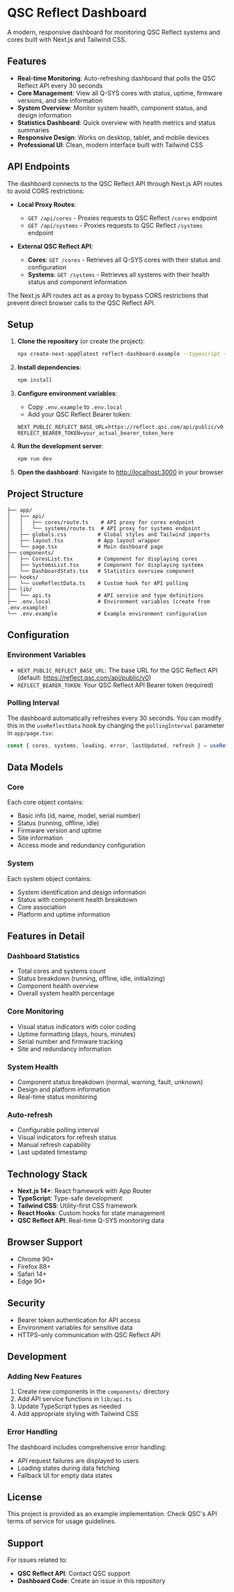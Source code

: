 # QSC Reflect Dashboard

A modern, responsive dashboard for monitoring QSC Reflect systems and cores built with Next.js and Tailwind CSS.

## Features

- **Real-time Monitoring**: Auto-refreshing dashboard that polls the QSC Reflect API every 30 seconds
- **Core Management**: View all Q-SYS cores with status, uptime, firmware versions, and site information
- **System Overview**: Monitor system health, component status, and design information
- **Statistics Dashboard**: Quick overview with health metrics and status summaries
- **Responsive Design**: Works on desktop, tablet, and mobile devices
- **Professional UI**: Clean, modern interface built with Tailwind CSS

## API Endpoints

The dashboard connects to the QSC Reflect API through Next.js API routes to avoid CORS restrictions:

- **Local Proxy Routes**:
  - `GET /api/cores` - Proxies requests to QSC Reflect `/cores` endpoint
  - `GET /api/systems` - Proxies requests to QSC Reflect `/systems` endpoint

- **External QSC Reflect API**:
  - **Cores**: `GET /cores` - Retrieves all Q-SYS cores with their status and configuration
  - **Systems**: `GET /systems` - Retrieves all systems with their health status and component information

The Next.js API routes act as a proxy to bypass CORS restrictions that prevent direct browser calls to the QSC Reflect API.

## Setup

1. **Clone the repository** (or create the project):
   ```bash
   npx create-next-app@latest reflect-dashboard-example --typescript --tailwind --eslint --app
   ```

2. **Install dependencies**:
   ```bash
   npm install
   ```

3. **Configure environment variables**:
   - Copy `.env.example` to `.env.local`
   - Add your QSC Reflect Bearer token:
   ```env
   NEXT_PUBLIC_REFLECT_BASE_URL=https://reflect.qsc.com/api/public/v0
   REFLECT_BEARER_TOKEN=your_actual_bearer_token_here
   ```

4. **Run the development server**:
   ```bash
   npm run dev
   ```

5. **Open the dashboard**:
   Navigate to [http://localhost:3000](http://localhost:3000) in your browser

## Project Structure

```
├── app/
│   ├── api/
│   │   ├── cores/route.ts    # API proxy for cores endpoint
│   │   └── systems/route.ts  # API proxy for systems endpoint
│   ├── globals.css          # Global styles and Tailwind imports
│   ├── layout.tsx           # App layout wrapper
│   └── page.tsx             # Main dashboard page
├── components/
│   ├── CoresList.tsx        # Component for displaying cores
│   ├── SystemsList.tsx      # Component for displaying systems
│   └── DashboardStats.tsx   # Statistics overview component
├── hooks/
│   └── useReflectData.ts    # Custom hook for API polling
├── lib/
│   └── api.ts               # API service and type definitions
├── .env.local               # Environment variables (create from .env.example)
└── .env.example             # Example environment configuration
```

## Configuration

### Environment Variables

- `NEXT_PUBLIC_REFLECT_BASE_URL`: The base URL for the QSC Reflect API (default: https://reflect.qsc.com/api/public/v0)
- `REFLECT_BEARER_TOKEN`: Your QSC Reflect API Bearer token (required)

### Polling Interval

The dashboard automatically refreshes every 30 seconds. You can modify this in the `useReflectData` hook by changing the `pollingInterval` parameter in `app/page.tsx`:

```typescript
const { cores, systems, loading, error, lastUpdated, refresh } = useReflectData(60000); // 60 seconds
```

## Data Models

### Core
Each core object contains:
- Basic info (id, name, model, serial number)
- Status (running, offline, idle)
- Firmware version and uptime
- Site information
- Access mode and redundancy configuration

### System
Each system object contains:
- System identification and design information
- Status with component health breakdown
- Core association
- Platform and uptime information

## Features in Detail

### Dashboard Statistics
- Total cores and systems count
- Status breakdown (running, offline, idle, initializing)
- Component health overview
- Overall system health percentage

### Core Monitoring
- Visual status indicators with color coding
- Uptime formatting (days, hours, minutes)
- Serial number and firmware tracking
- Site and redundancy information

### System Health
- Component status breakdown (normal, warning, fault, unknown)
- Design and platform information
- Real-time status monitoring

### Auto-refresh
- Configurable polling interval
- Visual indicators for refresh status
- Manual refresh capability
- Last updated timestamp

## Technology Stack

- **Next.js 14+**: React framework with App Router
- **TypeScript**: Type-safe development
- **Tailwind CSS**: Utility-first CSS framework
- **React Hooks**: Custom hooks for state management
- **QSC Reflect API**: Real-time Q-SYS monitoring data

## Browser Support

- Chrome 90+
- Firefox 88+
- Safari 14+
- Edge 90+

## Security

- Bearer token authentication for API access
- Environment variables for sensitive data
- HTTPS-only communication with QSC Reflect API

## Development

### Adding New Features

1. Create new components in the `components/` directory
2. Add API service functions in `lib/api.ts`
3. Update TypeScript types as needed
4. Add appropriate styling with Tailwind CSS

### Error Handling

The dashboard includes comprehensive error handling:
- API request failures are displayed to users
- Loading states during data fetching
- Fallback UI for empty data states

## License

This project is provided as an example implementation. Check QSC's API terms of service for usage guidelines.

## Support

For issues related to:
- **QSC Reflect API**: Contact QSC support
- **Dashboard Code**: Create an issue in this repository
